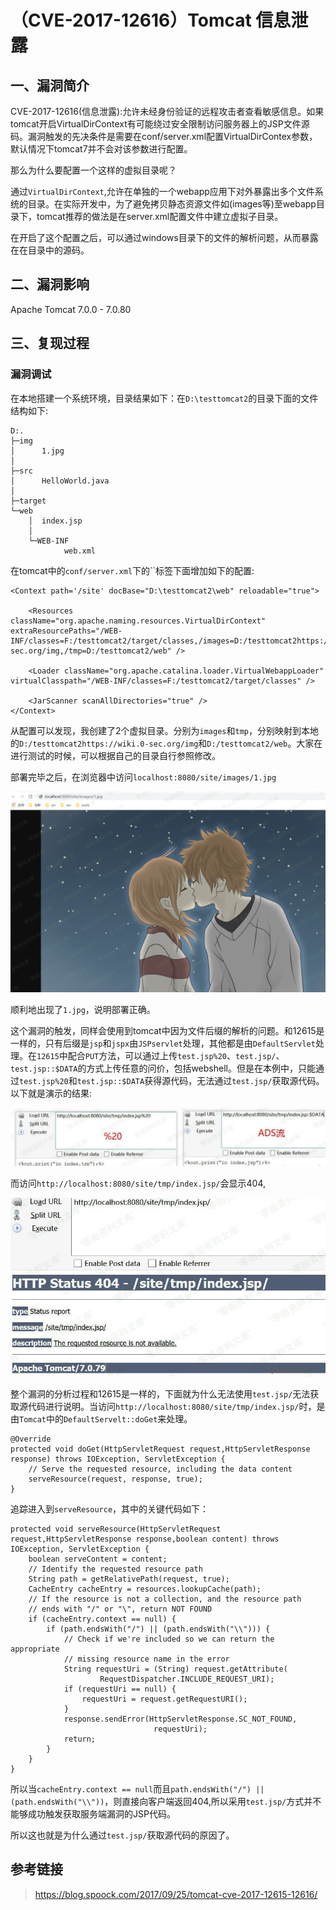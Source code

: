 （CVE-2017-12616）Tomcat 信息泄露
=================================

一、漏洞简介
------------

CVE-2017-12616(信息泄露):允许未经身份验证的远程攻击者查看敏感信息。如果tomcat开启VirtualDirContext有可能绕过安全限制访问服务器上的JSP文件源码。漏洞触发的先决条件是需要在conf/server.xml配置VirtualDirContex参数，默认情况下tomcat7并不会对该参数进行配置。

那么为什么要配置一个这样的虚拟目录呢？

通过`VirtualDirContext`,允许在单独的一个webapp应用下对外暴露出多个文件系统的目录。在实际开发中，为了避免拷贝静态资源文件如(images等)至webapp目录下，tomcat推荐的做法是在server.xml配置文件中建立虚拟子目录。

在开启了这个配置之后，可以通过windows目录下的文件的解析问题，从而暴露在在目录中的源码。

二、漏洞影响
------------

Apache Tomcat 7.0.0 - 7.0.80

三、复现过程
------------

### 漏洞调试

在本地搭建一个系统环境，目录结果如下：在`D:\testtomcat2`的目录下面的文件结构如下:

    D:.
    ├─img
    │      1.jpg
    │
    ├─src
    │      HelloWorld.java
    │
    ├─target
    └─web
        │  index.jsp
        │
        └─WEB-INF
                web.xml

在tomcat中的`conf/server.xml`下的\`\`标签下面增加如下的配置:

    <Context path='/site' docBase="D:\testtomcat2\web" reloadable="true">
        
        <Resources className="org.apache.naming.resources.VirtualDirContext" extraResourcePaths="/WEB-INF/classes=F:/testtomcat2/target/classes,/images=D:/testtomcat2https://wiki.0-sec.org/img,/tmp=D:/testtomcat2/web" />
        
        <Loader className="org.apache.catalina.loader.VirtualWebappLoader" virtualClasspath="/WEB-INF/classes=F:/testtomcat2/target/classes" />
        
        <JarScanner scanAllDirectories="true" />
    </Context>

从配置可以发现，我创建了2个虚拟目录。分别为`images`和`tmp`，分别映射到本地的`D:/testtomcat2https://wiki.0-sec.org/img`和`D:/testtomcat2/web`。大家在进行测试的时候，可以根据自己的目录自行参照修改。

部署完毕之后，在浏览器中访问`localhost:8080/site/images/1.jpg`

![](./.resource/(CVE-2017-12616)Tomcat信息泄露/media/rId25.png)

顺利地出现了`1.jpg`，说明部署正确。

这个漏洞的触发，同样会使用到tomcat中因为文件后缀的解析的问题。和12615是一样的，只有后缀是`jsp`和`jspx`由`JSPservlet`处理，其他都是由`DefaultServlet`处理。在`12615`中配合`PUT`方法，可以通过上传`test.jsp%20`、`test.jsp/`、`test.jsp::$DATA`的方式上传任意的问价，包括webshell。但是在本例中，只能通过`test.jsp%20`和`test.jsp::$DATA`获得源代码，无法通过`test.jsp/`获取源代码。以下就是演示的结果:

![](./.resource/(CVE-2017-12616)Tomcat信息泄露/media/rId26.jpg)

而访问`http://localhost:8080/site/tmp/index.jsp/`会显示404,

![](./.resource/(CVE-2017-12616)Tomcat信息泄露/media/rId27.jpg)

整个漏洞的分析过程和12615是一样的，下面就为什么无法使用`test.jsp/`无法获取源代码进行说明。当访问`http://localhost:8080/site/tmp/index.jsp/`时，是由`Tomcat`中的`DefaultServelt::doGet`来处理。

    @Override
    protected void doGet(HttpServletRequest request,HttpServletResponse response) throws IOException, ServletException {
        // Serve the requested resource, including the data content
        serveResource(request, response, true);
    }

追踪进入到`serveResource`，其中的关键代码如下：

    protected void serveResource(HttpServletRequest request,HttpServletResponse response,boolean content) throws IOException, ServletException {
        boolean serveContent = content;
        // Identify the requested resource path
        String path = getRelativePath(request, true);
        CacheEntry cacheEntry = resources.lookupCache(path);
        // If the resource is not a collection, and the resource path
        // ends with "/" or "\", return NOT FOUND
        if (cacheEntry.context == null) {
            if (path.endsWith("/") || (path.endsWith("\\"))) {
                // Check if we're included so we can return the appropriate
                // missing resource name in the error
                String requestUri = (String) request.getAttribute(
                        RequestDispatcher.INCLUDE_REQUEST_URI);
                if (requestUri == null) {
                    requestUri = request.getRequestURI();
                }
                response.sendError(HttpServletResponse.SC_NOT_FOUND,
                                    requestUri);
                return;
            }
        }
    }

所以当`cacheEntry.context == null`而且`path.endsWith("/") || (path.endsWith("\\"))`，则直接向客户端返回404,所以采用`test.jsp/`方式并不能够成功触发获取服务端漏洞的JSP代码。

所以这也就是为什么通过`test.jsp/`获取源代码的原因了。

参考链接
--------

> https://blog.spoock.com/2017/09/25/tomcat-cve-2017-12615-12616/
